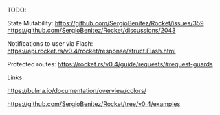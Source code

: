 [](https://rocket.rs/v0.4/guide/requests/)


TODO:

State Mutability:
https://github.com/SergioBenitez/Rocket/issues/359
https://github.com/SergioBenitez/Rocket/discussions/2043


Notifications to user via Flash:
https://api.rocket.rs/v0.4/rocket/response/struct.Flash.html


Protected routes:
https://rocket.rs/v0.4/guide/requests/#request-guards




Links:

https://bulma.io/documentation/overview/colors/

https://github.com/SergioBenitez/Rocket/tree/v0.4/examples

